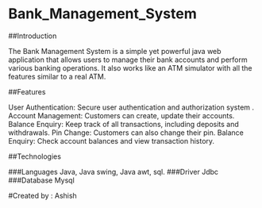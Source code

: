 # Bank_Management_System

##Introduction

The Bank Management System is a simple yet powerful java web application that allows users to manage their bank accounts and perform various banking operations. It also works like an ATM simulator with all the features similar to a real ATM.

##Features

User Authentication: Secure user authentication and authorization system .
Account Management: Customers can create, update their accounts.
Balance Enquiry: Keep track of all transactions, including deposits and withdrawals.
Pin Change: Customers can also change their pin.
Balance Enquiry: Check account balances and view transaction history.

##Technologies

###Languages
Java, Java swing, Java awt, sql.
###Driver
Jdbc
###Database
Mysql

#Created by : Ashish
